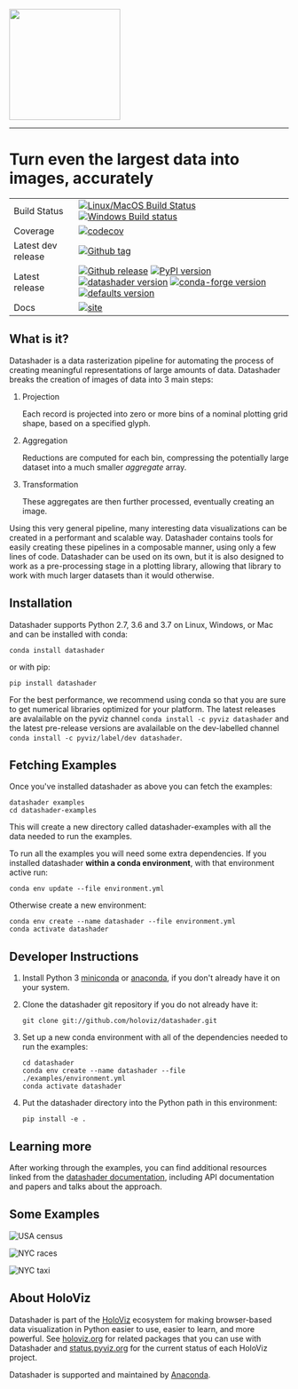 <img src="https://github.com/holoviz/datashader/raw/master/doc/_static/logo_stacked.png" data-canonical-src="https://github.com/holoviz/datashader/raw/master/doc/_static/logo_stacked.png" width="200"/><br>

-----------------

# Turn even the largest data into images, accurately

|    |    |
| --- | --- |
| Build Status | [![Linux/MacOS Build Status](https://travis-ci.org/holoviz/datashader.svg?branch=master)](https://travis-ci.org/holoviz/datashader) [![Windows Build status](https://img.shields.io/appveyor/ci/holoviz-developers/datashader/master.svg?logo=appveyor)](https://ci.appveyor.com/project/holoviz-developers/datashader/branch/master) |
| Coverage | [![codecov](https://codecov.io/gh/holoviz/datashader/branch/master/graph/badge.svg)](https://codecov.io/gh/holoviz/datashader) |
| Latest dev release | [![Github tag](https://img.shields.io/github/tag/holoviz/datashader.svg?label=tag&colorB=11ccbb)](https://github.com/holoviz/datashader/tags) |
| Latest release | [![Github release](https://img.shields.io/github/release/holoviz/datashader.svg?label=tag&colorB=11ccbb)](https://github.com/holoviz/datashader/releases) [![PyPI version](https://img.shields.io/pypi/v/datashader.svg?colorB=cc77dd)](https://pypi.python.org/pypi/datashader) [![datashader version](https://img.shields.io/conda/v/pyviz/datashader.svg?colorB=4488ff&style=flat)](https://anaconda.org/pyviz/datashader) [![conda-forge version](https://img.shields.io/conda/v/conda-forge/datashader.svg?label=conda%7Cconda-forge&colorB=4488ff)](https://anaconda.org/conda-forge/datashader) [![defaults version](https://img.shields.io/conda/v/anaconda/datashader.svg?label=conda%7Cdefaults&style=flat&colorB=4488ff)](https://anaconda.org/anaconda/datashader) |
| Docs | [![site](https://img.shields.io/website-up-down-green-red/http/datashader.org.svg)](http://datashader.org) |


## What is it?

Datashader is a data rasterization pipeline for automating the process of
creating meaningful representations of large amounts of data. Datashader
breaks the creation of images of data into 3 main steps:

1. Projection

   Each record is projected into zero or more bins of a nominal plotting grid
   shape, based on a specified glyph.

2. Aggregation

   Reductions are computed for each bin, compressing the potentially large
   dataset into a much smaller *aggregate* array.

3. Transformation

   These aggregates are then further processed, eventually creating an image.

Using this very general pipeline, many interesting data visualizations can be
created in a performant and scalable way. Datashader contains tools for easily
creating these pipelines in a composable manner, using only a few lines of code.
Datashader can be used on its own, but it is also designed to work as
a pre-processing stage in a plotting library, allowing that library
to work with much larger datasets than it would otherwise.

## Installation

Datashader supports Python 2.7, 3.6 and 3.7 on Linux, Windows, or
Mac and can be installed with conda:

    conda install datashader

or with pip:

    pip install datashader

For the best performance, we recommend using conda so that you are sure
to get numerical libraries optimized for your platform. The latest
releases are avalailable on the pyviz channel `conda install -c pyviz
datashader` and the latest pre-release versions are avalailable on the
dev-labelled channel `conda install -c pyviz/label/dev datashader`.

## Fetching Examples

Once you've installed datashader as above you can fetch the examples:

    datashader examples
    cd datashader-examples

This will create a new directory called
<span class="title-ref">datashader-examples</span> with all the data
needed to run the examples.

To run all the examples you will need some extra dependencies. If you
installed datashader **within a conda environment**, with that
environment active run:

    conda env update --file environment.yml

Otherwise create a new environment:

    conda env create --name datashader --file environment.yml
    conda activate datashader

## Developer Instructions

1.  Install Python 3
    [miniconda](https://docs.conda.io/en/latest/miniconda.html) or
    [anaconda](https://www.anaconda.com/distribution/), if you don't
    already have it on your system.

2.  Clone the datashader git repository if you do not already have it:

        git clone git://github.com/holoviz/datashader.git

3.  Set up a new conda environment with all of the dependencies needed
    to run the examples:

        cd datashader
        conda env create --name datashader --file ./examples/environment.yml
        conda activate datashader

4.  Put the datashader directory into the Python path in this
    environment:

        pip install -e .

## Learning more

After working through the examples, you can find additional resources linked
from the [datashader documentation](http://datashader.org),
including API documentation and papers and talks about the approach.

## Some Examples

![USA census](examples/assets/images/usa_census.jpg)

![NYC races](examples/assets/images/nyc_races.jpg)

![NYC taxi](examples/assets/images/nyc_pickups_vs_dropoffs.jpg)


## About HoloViz

Datashader is part of the [HoloViz](https://holoviz.org) ecosystem for making
browser-based data visualization in Python easier to use, easier to learn, and more powerful. See [holoviz.org](http://holoviz.org) for related packages that you can use with Datashader and
[status.pyviz.org](http://status.pyviz.org) for the current status of each HoloViz project.

Datashader is supported and maintained by [Anaconda](https://anaconda.com).
